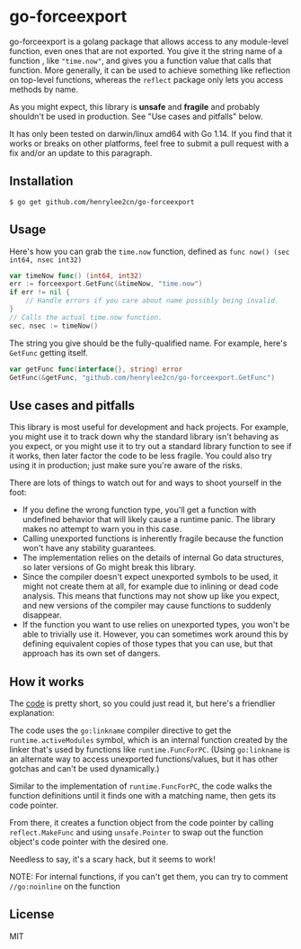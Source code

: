 # go-forceexport

go-forceexport is a golang package that allows access to any module-level
function, even ones that are not exported. You give it the string name of a
function , like `"time.now"`, and gives you a function value that calls that
function. More generally, it can be used to achieve something like reflection on
top-level functions, whereas the `reflect` package only lets you access methods
by name.

As you might expect, this library is **unsafe** and **fragile** and probably
shouldn't be used in production. See "Use cases and pitfalls" below.

It has only been tested on darwin/linux amd64 with Go 1.14. If you find that it works or
breaks on other platforms, feel free to submit a pull request with a fix and/or
an update to this paragraph.

## Installation

`$ go get github.com/henrylee2cn/go-forceexport`

## Usage

Here's how you can grab the `time.now` function, defined as
`func now() (sec int64, nsec int32)`

```go
var timeNow func() (int64, int32)
err := forceexport.GetFunc(&timeNow, "time.now")
if err != nil {
    // Handle errors if you care about name possibly being invalid.
}
// Calls the actual time.now function.
sec, nsec := timeNow()
```

The string you give should be the fully-qualified name. For example, here's
`GetFunc` getting itself.

```go
var getFunc func(interface{}, string) error
GetFunc(&getFunc, "github.com/henrylee2cn/go-forceexport.GetFunc")
```

## Use cases and pitfalls

This library is most useful for development and hack projects. For example, you
might use it to track down why the standard library isn't behaving as you
expect, or you might use it to try out a standard library function to see if it
works, then later factor the code to be less fragile. You could also try using
it in production; just make sure you're aware of the risks.

There are lots of things to watch out for and ways to shoot yourself in
the foot:
* If you define the wrong function type, you'll get a function with undefined
  behavior that will likely cause a runtime panic. The library makes no attempt
  to warn you in this case.
* Calling unexported functions is inherently fragile because the function won't
  have any stability guarantees.
* The implementation relies on the details of internal Go data structures, so
  later versions of Go might break this library.
* Since the compiler doesn't expect unexported symbols to be used, it might not
  create them at all, for example due to inlining or dead code analysis. This
  means that functions may not show up like you expect, and new versions of the
  compiler may cause functions to suddenly disappear.
* If the function you want to use relies on unexported types, you won't be able
  to trivially use it. However, you can sometimes work around this by defining
  equivalent copies of those types that you can use, but that approach has its
  own set of dangers.

## How it works

The [code](/forceexport.go) is pretty short, so you could just read it, but
here's a friendlier explanation:

The code uses the `go:linkname` compiler directive to get the
`runtime.activeModules` symbol, which is an internal function created by
the linker that's used by functions like `runtime.FuncForPC`. (Using
`go:linkname` is an alternate way to access unexported functions/values, but it
has other gotchas and can't be used dynamically.)

Similar to the implementation of `runtime.FuncForPC`, the code walks the
function definitions until it finds one with a matching name, then gets its code
pointer.

From there, it creates a function object from the code pointer by calling
`reflect.MakeFunc` and using `unsafe.Pointer` to swap out the function object's
code pointer with the desired one.

Needless to say, it's a scary hack, but it seems to work!

NOTE: For internal functions, if you can't get them, you can try to comment `//go:noinline` on the function

## License

MIT
